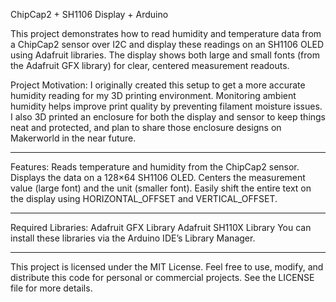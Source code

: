 ChipCap2 + SH1106 Display + Arduino

This project demonstrates how to read humidity and temperature data from a ChipCap2 sensor over I2C and display these readings on an SH1106 OLED using Adafruit libraries.
The display shows both large and small fonts (from the Adafruit GFX library) for clear, centered measurement readouts.

Project Motivation:
I originally created this setup to get a more accurate humidity reading for my 3D printing environment.
Monitoring ambient humidity helps improve print quality by preventing filament moisture issues.
I also 3D printed an enclosure for both the display and sensor to keep things neat and protected, and plan to share those enclosure designs on Makerworld in the near future.

-----

Features:
Reads temperature and humidity from the ChipCap2 sensor.
Displays the data on a 128×64 SH1106 OLED.
Centers the measurement value (large font) and the unit (smaller font).
Easily shift the entire text on the display using HORIZONTAL_OFFSET and VERTICAL_OFFSET.

----

Required Libraries:
Adafruit GFX Library
Adafruit SH110X Library
You can install these libraries via the Arduino IDE’s Library Manager.

----

This project is licensed under the MIT License.
Feel free to use, modify, and distribute this code for personal or commercial projects. See the LICENSE file for more details.
